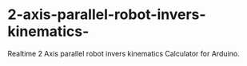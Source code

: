 # 2-axis-parallel-robot-invers-kinematics-
Realtime 2 Axis parallel robot invers kinematics Calculator for Arduino. 
